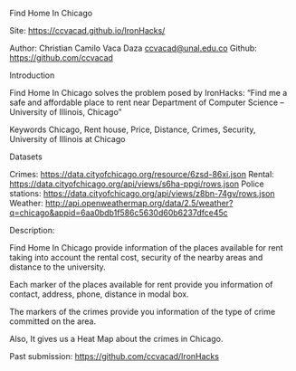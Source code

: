 Find Home In Chicago

Site: https://ccvacad.github.io/IronHacks/

Author:
Christian Camilo Vaca Daza
ccvacad@unal.edu.co
Github: https://github.com/ccvacad


Introduction

Find Home In Chicago solves the problem posed by IronHacks: “Find me a safe and affordable place to rent near Department of Computer Science – University of Illinois, Chicago”

Keywords
Chicago, Rent house, Price, Distance, Crimes, Security, University of Illinois at Chicago


Datasets

Crimes: https://data.cityofchicago.org/resource/6zsd-86xi.json
Rental: https://data.cityofchicago.org/api/views/s6ha-ppgi/rows.json
Police stations: https://data.cityofchicago.org/api/views/z8bn-74gv/rows.json
Weather: http://api.openweathermap.org/data/2.5/weather?q=chicago&appid=6aa0bdb1f586c5630d60b6237dfce45c


Description:

Find Home In Chicago provide information of the places available for rent taking into account the rental cost, security of the nearby areas and distance to the university.

Each marker of the places available for rent provide you information of contact, address, phone, distance in modal box.

The markers of the crimes provide you information of the type of crime committed on the area. 

Also,  It gives us a Heat Map about the crimes in Chicago.


Past submission:
https://github.com/ccvacad/IronHacks
